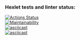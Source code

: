 ### Hexlet tests and linter status:
[![Actions Status](https://github.com/Warckut/frontend-project-44/workflows/hexlet-check/badge.svg)](https://github.com/Warckut/frontend-project-44/actions)  
[![Maintainability](https://api.codeclimate.com/v1/badges/2a624b434cf0322f1a77/maintainability)](https://codeclimate.com/github/Warckut/frontend-project-44/maintainability)  
[![asciicast](https://asciinema.org/a/SwXL1Di67iyBSeFg0EQdGPMWb.png)](https://asciinema.org/a/SwXL1Di67iyBSeFg0EQdGPMWb)  
[![asciicast](https://asciinema.org/a/HPITd9jEa9dJi1Sa7S3d54oaU.png)](https://asciinema.org/a/HPITd9jEa9dJi1Sa7S3d54oaU)
